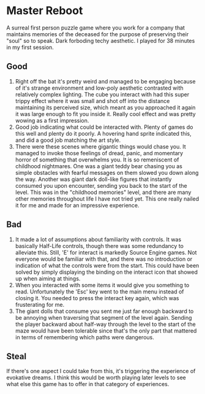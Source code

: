 # Master Reboot
A surreal first person puzzle game where you work for a company that maintains memories of the deceased for the purpose of preserving their "soul" so to speak. Dark forboding techy aesthetic. I played for 38 minutes in my first session.

## Good
1. Right off the bat it's pretty weird and managed to be engaging because of it's strange environment and low-poly aesthetic contrasted with relatively complex lighting. The cube you interact with had this super trippy effect where it was small and shot off into the distance maintaining its perceived size, which meant as you approached it again it was large enough to fit you inside it. Really cool effect and was pretty wowing as a first impression.
2. Good job indicating what could be interacted with. Plenty of games do this well and plenty do it poorly. A hovering hand sprite indicated this, and did a good job matching the art style.
3. There were these scenes where gigantic things would chase you. It managed to invoke those feelings of dread, panic, and momentary horror of something that overwhelms you. It is so remeniscent of childhood nightmares. One was a giant teddy bear chasing you as simple obstacles with fearful messages on them slowed you down along the way. Another was giant dark doll-like figures that instantly consumed you upon encounter, sending you back to the start of the level. This was in the "childhood memories" level, and there are many other memories throughout life I have not tried yet. This one really nailed it for me and made for an impressive experience.

## Bad
1. It made a lot of assumptions about familiarity with controls. It was basically Half-Life controls, though there was some redundancy to alleviate this. Still, 'E' for interact is markedly Source Engine games. Not everyone would be familiar with that, and there was no introduction or indication of what the controls were from the start. This could have been solved by simply displaying the binding on the interact icon that showed up when aiming at things.
2. When you interacted with some items it would give you something to read. Unfortunately the 'Esc' key went to the main menu instead of closing it. You needed to press the interact key again, which was frusterating for me.
3. The giant dolls that consume you sent me just far enough backward to be annoying when traversing that segment of the level again. Sending the player backward about half-way through the level to the start of the maze would have been tolerable since that's the only part that mattered in terms of remembering which paths were dangerous.

## Steal
If there's one aspect I could take from this, it's triggering the experience of evokative dreams. I think this would be worth playing later levels to see what else this game has to offer in that category of experiences.
